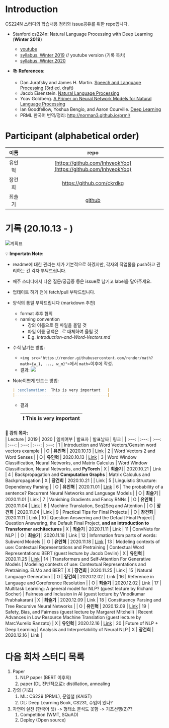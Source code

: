 # Introduction

CS224N 스터디의 학습내용 정리와 issue공유를 위한 repo입니다. 

- Stanford cs224n: Natural Language Processing with Deep Learning (**Winter 2019**)
  * [youtube](https://youtu.be/8rXD5-xhemo)
  * [syllabus, Winter 2019](https://web.stanford.edu/class/archive/cs/cs224n/cs224n.1194/) // youtube version (기록 목차)
  * [syllabus, Winter 2020](http://web.stanford.edu/class/cs224n/)

- 📚 **References:**
  - Dan Jurafsky and James H. Martin. [Speech and Language Processing (3rd ed. draft)](https://web.stanford.edu/~jurafsky/slp3/)
  - Jacob Eisenstein. [Natural Language Processing](/src/eisenstein-nlp-notes.pdf)
  - Yoav Goldberg. [A Primer on Neural Network Models for Natural Language Processing](/src/A-Primer-on-Neural-Network-Models-for-Natural-Language-Processing.pdf)
  - Ian Goodfellow, Yoshua Bengio, and Aaron Courville. [Deep Learning](http://www.deeplearningbook.org/)
  - PRML 한국어 번역/정리: http://norman3.github.io/prml/


# Participant (alphabetical order)

| 이름 | repo |
| :---: | :---: |
|유인혁|[https://github.com/InhyeokYoo](https://github.com/InhyeokYoo) |
|장건희|https://github.com/ckrdkg |
|최슬기|[github](https://github.com/abooundev)  |


# 기록 (20.10.13 - )

![계획표](https://user-images.githubusercontent.com/47516855/97106526-8b0b9700-1705-11eb-8503-916730dcc116.png)


💡 **Importatn Note:**
- readme에 대한 관리는 제가 기본적으로 하겠지만, 각자의 작업물을 push하고 관리하는 건 각자 부탁드립니다.
- 매주 스터디에서 나온 질문/궁금증 등은 issue로 남기고 label을 달아주세요.
- 업데이트 하기 전에 fetch/pull 부탁드립니다.
- 양식의 통일 부탁드립니다 (markdown 추천)
  - format 추후 협의
  - naming convention
    - 강의 이름으로 된 파일을 올릴 것
    - 파일 이름 공백은 `-`로 대체하여 올릴 것
    - E.g. *Introduction-and-Word-Vectors.md*
- 수식 남기는 방법:
  - `<img src="https://render.githubusercontent.com/render/math?math={w_1, ..., w_m}">`에서 `math=`이후에 작성.
  - 결과: <img src="https://render.githubusercontent.com/render/math?math={w_1, ..., w_m}">
- Note이쁘게 만드는 방법:

  ```markdown
  | :exclamation:  This is very important   |
  |-----------------------------------------|
  ```
  - 결과

    | :exclamation:  This is very important   |
    |-----------------------------------------|

📑 **강의 목차:**  
| Lecture | 2019 | 2020 | 일치여부 | 발표자 | 발표날짜 | 링크 |
| :---: | :---: | :---: | :---: | :---: | :---: | :---: |
1 |  Introduction and Word Vectors/Gensim word vectors example |  | O | **유인혁** | 2020.10.13 | [Link](/week1) |
2 | Word Vectors 2 and Word Senses |  | O | **유인혁** | 2020.10.13 | [Link](/week1) |
3 | Word Window Classification, Neural Networks, and Matrix Calculus  | Word Window Classification, Neural Networks, and **PyTorch** | X |  **최슬기** | 2020.10.21 | Link |
4 | Backpropagation and **Computation Graphs** | Matrix Calculus and Backpropagation | X |  **장건희** | 2020.10.21 | | Link |
5 | Linguistic Structure: Dependency Parsing  |  | O | **유인혁** | 2020.11.01 | [Link](/week3/Linguistic-Structure-Dependency-Parsing.md) |
6 | The probability of a sentence? Recurrent Neural Networks and Language Models | | O | **최슬기**  | 2020.11.01 |  Link |
7 | Vanishing Gradients and Fancy RNNs | | O | **유인혁**  | 2020.11.04 |  [Link](/week4/Slide7.pdf) |
8 | Machine Translation, Seq2Seq and Attention | | O | **장건희**  | 2020.11.04 |  Link |
9 | Practical Tips for Final Projects | | O | **장건희**  | 2020.11.11 |  Link |
10 | Question Answering and the Default Final Project | Question Answering, the Default Final Project, **and an introduction to Transformer architectures** | X | **최슬기**  | 2020.11.11 |  Link |
11 | ConvNets for NLP |  | O | **최슬기**  | 2020.11.18 |  Link |
12 | Information from parts of words: Subword Models | | O | **유인혁**  | 2020.11.18 |  [Link](/week6/Information-from-parts-of-words-Subword-Models.md) |
13 | Modeling contexts of use: Contextual Representations and Pretraining | Contextual Word Representations: BERT (guest lecture by Jacob Devlin) | X | **유인혁**  | 2020.11.25 |  [Link](/week7/Modeling-contexts-of-use-Contextual-Representations-and-Pretraining.md) |
14 | Transformers and Self-Attention For Generative Models | Modeling contexts of use: Contextual Representations and Pretraining. ELMo and BERT | X | **장건희**  | 2020.11.25 |  Link |
15 | Natural Language Generation | | O | **장건희**  | 2020.12.02 |  Link |
16 | Reference in Language and Coreference Resolution | | O | **최슬기**  | 2020.12.02 |  Link |
17 | Multitask Learning: A general model for NLP? (guest lecture by Richard Socher) | Fairness and Inclusion in AI (guest lecture by Vinodkumar Prabhakaran) | X | **최슬기**  | 2020.12.09 |  Link |
18 | Constituency Parsing and Tree Recursive Neural Networks  | | O | **유인혁**  | 2020.12.09 |  [Link](/week9/Tree-Recursive-Neural-Networks-Constituency-Parsing-and-Sentiment.md) |
19 | Safety, Bias, and Fairness (guest lecture by Margaret Mitchell) | Recent Advances in Low Resource Machine Translation (guest lecture by Marc'Aurelio Ranzato) | X | **유인혁**  | 2020.12.16 |  [Link](/week10/Safety-Bias-and-Fairness.pdf) |
20 | Future of NLP + Deep Learning   | Analysis and Interpretability of Neural NLP | X | **장건희**  | 2020.12.16 |  Link |

# 다음 회차 스터디 목록

1. Paper
   1. NLP paper (BERT 이후의)
   2. paper (DL 전반적으로): distillation, annealing
2. 강의 (기초)
   1. ML: CS229 (PRML), 문일철 (KAIST)
   2. DL: Deep Learning Book, CS231, 수업이 있나? 
3. 자연어 실전 (한국어 셋) -> 형태소 분석도 못함 -> 기초선행(2)??
   1. Competition (WMT, SQuAD)
   2. Deploy (Open source)